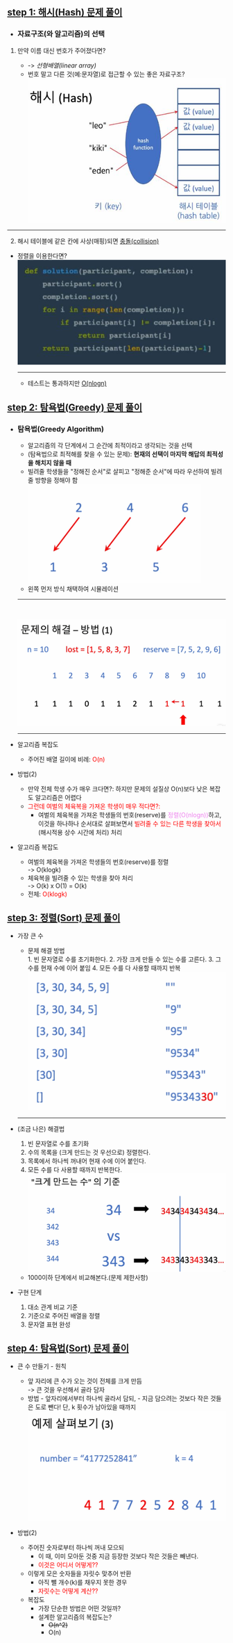 ## <u>step 1: 해시(Hash) 문제 풀이</u>

- ### 자료구조(와 알고리즘)의 선택

1.  만약 이름 대신 번호가 주어졌다면?

    - -> _선형배열(linear array)_
    - 번호 말고 다른 것(예:문자열)로 접근할 수 있는 좋은 자료구조?
      ![ex_screenshot](./img/11.png)

---

2. 해시 테이블에 같은 칸에 사상(매핑)되면 <u>충돌(collision)</u>

- 정렬을 이용한다면?
  ![this_screenshot](./img/22.png)

  ***

  - 테스트는 통과하지만 <u>O(nlogn)</u>

## <u>step 2: 탐욕법(Greedy) 문제 풀이</u>

- ### 탐욕법(Greedy Algorithm)
  - 알고리즘의 각 단계에서 그 순간에 최적이라고 생각되는 것을 선택
  - (탐욕법으로 최적해를 찾을 수 있는 문제): **현재의 선택이 마지막 해답의 최적성을 해치지 않을 때**
  - 빌려줄 학생들을 "정해진 순서"로 살피고 "정해준 순서"에 따라 우선하여 빌려줄 방향을 정해야 함<br>
    ![ex_screenshot](./img/33.PNG)
  - 왼쪽 먼저 방식 채택하여 시뮬레이션
  ***
  <br>
    
    ![this_screenshot](./img/44.PNG)
    
    ---
- 알고리즘 복잡도
  - 주어진 배열 길이에 비례: <span style="color:red">O(n)</span>
- 방법(2)
  - 만약 전체 학생 수가 매우 크다면?: 하지만 문제의 설질상 O(n)보다 낮은 복잡도 알고리즘은 어렵다
  - <span style="color:red">그런데 여벌의 체육복을 가져온 학생이 매우 적다면?: </span>
    - 여벌의 체육복을 가져온 학생들의 번호(reserve)를 <span style="color:violet">정렬(O(nlogn))</span>하고, 이것을 하나하나 순서대로 살펴보면서 <span style="color:red">빌려줄 수 있는 다른 학생을 찾아서</span>(해시적용 상수 시간에 처리) 처리
- 알고리즘 복잡도
  - 여벌의 체육복을 가져온 학생들의 번호(reserve)를 정렬 <br>
    -> O(klogk)
  - 체육복을 빌려줄 수 있는 학생을 찾아 처리 <br>
    -> O(k) x O(1) = O(k)
  - 전체: <span style="color:red">O(klogk)</span>

## <u>step 3: 정렬(Sort) 문제 풀이</u>

- 가장 큰 수

  - 문제 해결 방법
    <br> 1. 빈 문자열로 수를 초기화한다. 2. 가장 크게 만들 수 있는 수를 고른다. 3. 그 수를 현재 수에 이어 붙임 4. 모든 수를 다 사용할 때까지 반복
    <br>
    ![this_screenshot](./img/5.PNG)

  ***

- (조금 나은) 해결법

  1. 빈 문자열로 수를 초기화
  2. 수의 목록을 (크게 만드는 것 우선으로) 정렬한다.
  3. 목록에서 하나씩 꺼내어 현재 수에 이어 붙인다.
  4. 모든 수를 다 사용할 때까지 반복한다.
     <br>
     ![this_screenshot](./img/6.PNG)

  - 1000이하 단계에서 비교해본다.(문제 제한사항)

- 구현 단계
  <br>
  1. 대소 관계 비교 기준
  2. 기준으로 주어진 배열을 정렬
  3. 문자열 표현 완성

## <u>step 4: 탐욕법(Sort) 문제 풀이</u>

- 큰 수 만들기 - 원칙

  - 앞 자리에 큰 수가 오는 것이 전체를 크게 만듬
    <br>-> 큰 것을 우선해서 골라 담자
  - 방법 - 앞자리에서부터 하나씩 골라서 담되, - 지금 담으려는 것보다 작은 것들은 도로 뺀다! 단, k 횟수가 남아있을 때까지
    ![this_screenshot](./img/7.PNG)

- 방법(2)
  - 주어진 숫자로부터 하나씩 꺼내 모으되
    - 이 때, 이미 모아둔 것중 지금 등장한 것보다 작은 것들은 빼낸다.
    - <span style="color:red">이것은 어디서 어떻게??</span>
  - 이렇게 모은 숫자들을 자릿수 맞추어 반환
    - 아직 뺄 개수(k)를 채우지 못한 경우
    - <span style="color:red">자릿수는 어떻게 계산??</span>
  - 복잡도
    - 가장 단순한 방법은 어떤 것일까?
    - 설계한 알고리즘의 복잡도는?
      - ~~O(n^2)~~
      - O(n)
